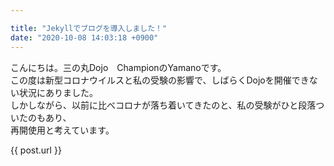 ```yaml
---

title: "Jekyllでブログを導入しました！"
date: "2020-10-08 14:03:18 +0900"
---
```


こんにちは。三の丸Dojo　ChampionのYamanoです。  
この度は新型コロナウイルスと私の受験の影響で、しばらくDojoを開催できない状況にありました。  
しかしながら、以前に比べコロナが落ち着いてきたのと、私の受験がひと段落ついたのもあり、  
再開使用と考えています。  

{{ post.url }}
